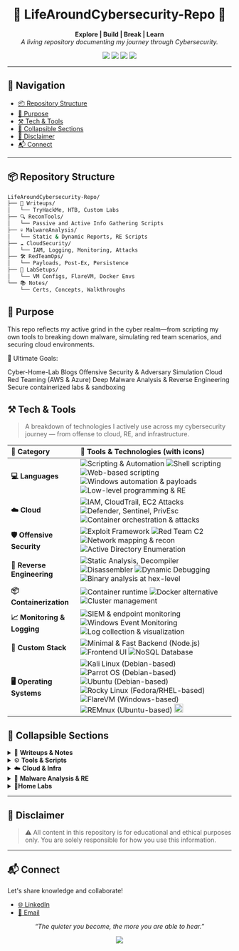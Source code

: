 <h1 align="center">🔐 LifeAroundCybersecurity-Repo 🔐</h1>

<p align="center">
  <b>Explore | Build | Break | Learn</b><br>
  <i>A living repository documenting my journey through Cybersecurity.</i>
</p>

<p align="center">
  <img src="https://img.shields.io/badge/focus-CyberSecurity-red?style=flat-square">
  <img src="https://img.shields.io/badge/cloud-AWS%20%7C%20Azure%20%7C%20GCP-blue?style=flat-square">
  <img src="https://img.shields.io/badge/RE%20%26%20Malware-Active%20%7C%20Protected-darkgreen?style=flat-square">
  <img src="https://img.shields.io/badge/status-Evolving-black?style=flat-square">
</p>

---

## 🧭 Navigation

- [📦 Repository Structure](#-repository-structure)
- [🎯 Purpose](#-purpose)
- [⚒️ Tech & Tools](#️-tech--tools)
- [📂 Collapsible Sections](#-collapsible-sections)
- [🚨 Disclaimer](#-disclaimer)
- [📬 Connect](#-connect)

---

## 📦 Repository Structure

```bash
LifeAroundCybersecurity-Repo/
├── 🧠 Writeups/
│   └── TryHackMe, HTB, Custom Labs
├── 🔍 ReconTools/
│   └── Passive and Active Info Gathering Scripts
├── 💀 MalwareAnalysis/
│   └── Static & Dynamic Reports, RE Scripts
├── ☁️ CloudSecurity/
│   └── IAM, Logging, Monitoring, Attacks
├── 🛠️ RedTeamOps/
│   └── Payloads, Post-Ex, Persistence
├── 🧪 LabSetups/
│   └── VM Configs, FlareVM, Docker Envs
└── 📚 Notes/
    └── Certs, Concepts, Walkthroughs
```

## 🎯 Purpose
This repo reflects my active grind in the cyber realm—from scripting my own tools to breaking down malware, simulating red team scenarios, and securing cloud environments.

🎯 Ultimate Goals:

Cyber-Home-Lab Blogs
Offensive Security & Adversary Simulation
Cloud Red Teaming (AWS & Azure)
Deep Malware Analysis & Reverse Engineering
Secure containerized labs & sandboxing

## ⚒️ Tech & Tools

> A breakdown of technologies I actively use across my cybersecurity journey — from offense to cloud, RE, and infrastructure.

<table>
  <thead>
    <tr>
      <th align="left">🧩 Category</th>
      <th align="left">🔧 Tools & Technologies (with icons)</th>
    </tr>
  </thead>
  <tbody>

  <tr>
      <td><strong>💻 Languages</strong></td>
      <td>
        <img src="https://img.shields.io/badge/Python-3776AB?style=flat&logo=python&logoColor=white" title="Scripting & Automation"/>
        <img src="https://img.shields.io/badge/Bash-4EAA25?style=flat&logo=gnu-bash&logoColor=white" title="Shell scripting"/>
        <img src="https://img.shields.io/badge/JavaScript-F7DF1E?style=flat&logo=javascript&logoColor=black" title="Web-based scripting"/>
        <img src="https://img.shields.io/badge/PowerShell-5391FE?style=flat&logo=powershell&logoColor=white" title="Windows automation & payloads"/>
        <img src="https://img.shields.io/badge/C-00599C?style=flat&logo=c&logoColor=white" title="Low-level programming & RE"/>
      </td>
    </tr>

  <tr>
      <td><strong>☁️ Cloud</strong></td>
      <td>
        <img src="https://img.shields.io/badge/AWS-232F3E?style=flat&logo=amazon-aws&logoColor=white" title="IAM, CloudTrail, EC2 Attacks"/>
        <img src="https://img.shields.io/badge/Azure-0078D4?style=flat&logo=microsoft-azure&logoColor=white" title="Defender, Sentinel, PrivEsc"/>
        <img src="https://img.shields.io/badge/Kubernetes-326CE5?style=flat&logo=kubernetes&logoColor=white" title="Container orchestration & attacks"/>
      </td>
    </tr>

  <tr>
      <td><strong>🛡️ Offensive Security</strong></td>
      <td>
        <img src="https://img.shields.io/badge/Metasploit-000000?style=flat&logo=data:image/svg+xml;base64,PHN2ZyBmaWxsPSIjZmZmIiB3aWR0aD0iMzIiIGhlaWdodD0iMzIiIHZpZXdCb3g9IjAgMCA0ODAgNDgwIiB4bWxucz0iaHR0cDovL3d3dy53My5vcmcvMjAwMC9zdmciPgogIDxwYXRoIGQ9Ik0yMzkgMzdMMTYzIDY2djMyTDEyMCA5OGwzMyA2NXYzOGw2OCAzOWgxNzJsNjYtMzd2LTQzbDI4LTQ4LTUxLTNWMzdsLTk4LTIwLTYwIDIweiIvPgogIDxwYXRoIGQ9Ik0yMzIgMjY5bC02MiA0M2wtMyA3M2g1NmwxNi02M3oiLz4KICA8cGF0aCBkPSJNMTgyIDIxOGg3NnY1MGgtNzZ6Ii8+Cjwvc3ZnPg==&label=Metasploit" title="Exploit Framework"/>
        <img src="https://img.shields.io/badge/Cobalt_Strike-333?style=flat&logo=cobaltstrike&logoColor=blue" title="Red Team C2"/>
        <img src="https://img.shields.io/badge/Nmap-0088cc?style=flat&logo=gnupg&logoColor=white" title="Network mapping & recon"/>
        <img src="https://img.shields.io/badge/BloodHound-red?style=flat&logo=bloodhound&logoColor=white" title="Active Directory Enumeration"/>
      </td>
    </tr>

  <tr>
      <td><strong>🧬 Reverse Engineering</strong></td>
      <td>
        <img src="https://img.shields.io/badge/Ghidra-E60000?style=flat&logo=ghidra&logoColor=white" title="Static Analysis, Decompiler"/>
        <img src="https://img.shields.io/badge/IDA--Free-000000?style=flat&logo=hexo&logoColor=white" title="Disassembler"/>
        <img src="https://img.shields.io/badge/x64dbg-black?style=flat&logo=windows&logoColor=white" title="Dynamic Debugging"/>
        <img src="https://img.shields.io/badge/Radare2-cc0000?style=flat&logo=redhat&logoColor=white" title="Binary analysis at hex-level"/>
      </td>
    </tr>

  <tr>
      <td><strong>📦 Containerization</strong></td>
      <td>
        <img src="https://img.shields.io/badge/Docker-2496ED?style=flat&logo=docker&logoColor=white" title="Container runtime"/>
        <img src="https://img.shields.io/badge/Podman-892CA0?style=flat&logo=podman&logoColor=white" title="Docker alternative"/>
        <img src="https://img.shields.io/badge/Kubernetes-326CE5?style=flat&logo=kubernetes&logoColor=white" title="Cluster management"/>
      </td>
    </tr>

  <tr>
      <td><strong>📈 Monitoring & Logging</strong></td>
      <td>
        <img src="https://img.shields.io/badge/Wazuh-0054A6?style=flat&logo=wazuh&logoColor=white" title="SIEM & endpoint monitoring"/>
        <img src="https://img.shields.io/badge/Sysmon-000000?style=flat&logo=windows&logoColor=white" title="Windows Event Monitoring"/>
        <img src="https://img.shields.io/badge/ELK_Stack-005571?style=flat&logo=elasticstack&logoColor=white" title="Log collection & visualization"/>
      </td>
    </tr>

  <tr>
      <td><strong>🧪 Custom Stack</strong></td>
      <td>
        <img src="https://img.shields.io/badge/Fastify-20232A?style=flat&logo=node.js&logoColor=white" title="Minimal & Fast Backend (Node.js)"/>
        <img src="https://img.shields.io/badge/React-20232A?style=flat&logo=react&logoColor=61DAFB" title="Frontend UI"/>
        <img src="https://img.shields.io/badge/MongoDB-4EA94B?style=flat&logo=mongodb&logoColor=white" title="NoSQL Database"/>
      </td>
    </tr>

  <tr>
  <td><strong>🖥️ Operating Systems</strong></td>
  <td>
    <img src="https://img.shields.io/badge/Kali_Linux-557C94?style=flat&logo=kalilinux&logoColor=white" title="Kali Linux (Debian-based)"/>
    <img src="https://img.shields.io/badge/Parrot_OS-1F1F1F?style=flat&logo=linux&logoColor=white" title="Parrot OS (Debian-based)"/>
    <img src="https://img.shields.io/badge/Ubuntu-E95420?style=flat&logo=ubuntu&logoColor=white" title="Ubuntu (Debian-based)"/>
    <img src="https://img.shields.io/badge/Rocky_Linux-10B981?style=flat&logo=rockylinux&logoColor=white" title="Rocky Linux (Fedora/RHEL-based)"/>
    <img src="https://img.shields.io/badge/-FlareVM-0078D4?style=flat&logo=windows&logoColor=white" title="FlareVM (Windows-based)"/>
    <img src="https://img.shields.io/badge/REMnux-4B286D?style=flat&logo=linux&logoColor=white" title="REMnux (Ubuntu-based)"/>
<img src="https://upload.wikimedia.org/wikipedia/commons/a/a9/Windows_logo_%28color%29.svg" title="Windows" width="20" height="20"/>

  </td>
</tr>
 

  </tbody>
</table>


## 📂 Collapsible Sections

<details> 
<summary>📖 <strong>Writeups & Notes</strong></summary>
THM, HTB, PortSwigger labs
PDF/Markdown walkthroughs
CVE exploitation practices
Cert-specific notes (OSCP, CRTO, AZ-500)
</details> 

<details> <summary>⚙️ <strong>Tools & Scripts</strong></summary>
Auto recon & enumeration tools
Bash, Python, PowerShell payloads
Custom YARA rules for malware detection
</details> 

<details> <summary>☁️ <strong>Cloud & Infra</strong></summary>
IAM privilege escalation maps
Logging configs (CloudTrail, Sentinel)
Container attack scenarios
</details> 

<details> <summary>🔬 <strong>Malware Analysis & RE</strong></summary>
Decompiled code & analysis
Dynamic execution logs
Suspicious behavior mapping
</details> 

<details> <summary>🧪<strong>Home Labs</strong></summary>
VM Setup: Rocky Linux, FlareVM, REMnux, Kali, etc.
</details>

---
## 🚨 Disclaimer
> ⚠️ All content in this repository is for educational and ethical purposes only. You are solely responsible for how you use this information.

---
## 📬 Connect
Let's share knowledge and collaborate! 
- [🌐 LinkedIn](linkedin.com/in/pardhu-sri-rushi-varma-konduru-696886279)
- [📧 Email](pardhusreerushivarma@gmail.com)

<p align="center"> <i>“The quieter you become, the more you are able to hear.”</i> </p> <p align="center"> <img src="https://img.shields.io/badge/status-Keep_Hacking_Alive-red?style=for-the-badge&logo=github"> </p>
